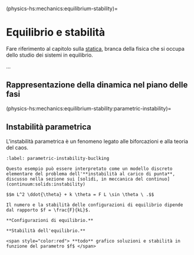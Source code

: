 (physics-hs:mechanics:equilibrium-stability)=
# Equilibrio e stabilità

Fare riferimento al capitolo sulla [statica](physics-hs:mechanics:statics), branca della fisica che si occupa dello studio dei sistemi in equilibrio.

...


## Rappresentazione della dinamica nel piano delle fasi


(physics-hs:mechanics:equilibrium-stability:parametric-instability)=
## Instabilità parametrica

L'instabilità parametrica è un fenomeno legato alle biforcazioni e alla teoria del caos.

```{prf:example} Instabilità di punta
:label: parametric-instability-buclking

Questo esempio può essere interpretato come un modello discreto elementare del problema dell'**instabilità al carico di punta**, discusso nella sezione sui [solidi, in meccanica del continuo](continuum:solids:instability)

$$m L^2 \ddot{\theta} + k \theta = F L \sin \theta \ .$$

Il numero e la stabilità delle configurazioni di equilibrio dipende dal rapporto $f = \frac{F}{kL}$.

**Configurazioni di equilibrio.**

**Stabilità dell'equilibrio.**

<span style="color:red"> **todo** grafico soluzioni e stabilità in funzione del parametro $f$ </span>


```
